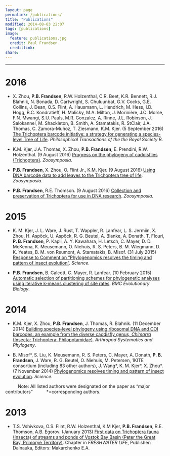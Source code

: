 ```yaml
---
layout: page
permalink: /publications/
title: "Publications"
modified: 2014-08-03 22:07
tags: [publications]
image:
  feature: publications.jpg
  credit: Paul Frandsen
  creditlink: 
share: 
---
```


-----

# 2016

* X. Zhou, **P.B. Frandsen**, R.W. Holzenthal, C.R. Beet, K.R. Bennett, R.J. Blahnik, N. Bonada, D. Cartwright, S. Chuluunbat, G.V. Cocks, G.E. Collins, J. Dean, O.S. Flint, A. Hausmann, L. Hendrich, M. Hess, I.D. Hogg, B.C. Kondratieff, H. Malicky, M.A. Milton, J. Morinière, J.C. Morse, F.N. Mwangi, S.U. Pauls, M.R. Gonzalez, A. Rinne, J.L. Robinson, J. Salokannel, M. Shackleton, B. Smith, A. Stamatakis, R. StClair, J.A. Thomas, C. Zamora-Muñoz, T. Ziesmann, K.M. Kjer. (5 September 2016) [The Trichoptera barcode initiative: a strategy for generating a species-level Tree of Life](http://rstb.royalsocietypublishing.org/content/371/1702/20160025.abstract). *Philosophical Transactions of the the Royal Society B*.

* K.M. Kjer, J.A. Thomas, X. Zhou, **P.B. Frandsen**, E. Prendini, R.W. Holzenthal. (9 August 2016) [Progress on the phylogeny of caddisflies (Trichoptera)](http://www.mapress.com/j/zs/article/view/zoosymposia.10.1.23). *Zoosymposia*.

* **P.B. Frandsen**, X. Zhou, O. Flint Jr., K.M. Kjer. (9 August 2016) [Using DNA barcode data to add leaves to the Trichoptera tree of life](http://www.mapress.com/j/zs/article/view/zoosymposia.10.1.16). *Zoosymposia*.

* **P.B. Frandsen**, R.E. Thomson. (9 August 2016) [Collection and preservation of Trichoptera for use in DNA research](http://www.mapress.com/j/zs/article/view/zoosymposia.10.1.17). *Zoosymposia*.

# 2015

* K. M. Kjer, J. L. Ware, J. Rust, T. Wappler, R. Lanfear, L. S. Jermiin, X. Zhou, H. Aspöck, U. Aspöck, R. G. Beutel, A. Blanke, A. Donath, T. Flouri, **P. B. Frandsen**, P. Kapli, A. Y. Kawahara, H. Letsch, C. Mayer, D. D. McKenna, K. Meusemann, O. Niehuis, R. S. Peters, B. M. Wiegmann, D. K. Yeates, B. M. von Reumont, A. Stamatakis, B. Misof. (31 July 2015) [Response to Comment on “Phylogenomics resolves the timing and pattern of insect evolution”](http://www.sciencemag.org/content/349/6247/487.3.full). *Science*.

* **P.B. Frandsen**, B. Calcott, C. Mayer, R. Lanfear. (10 February 2015) [Automatic selection of partitioning schemes for phylogenetic analyses using iterative k-means clustering of site rates](http://www.biomedcentral.com/1471-2148/15/13). *BMC Evolutionary Biology*.


# 2014

* K.M. Kjer, X. Zhou, **P.B. Frandsen**, J. Thomas, R. Blahnik. (11 December 2014) [Building species-level phylogeny using ribosomal DNA and COI barcodes: an example from the diverse caddisfly genus, *Chimarra* (Insecta: Trichoptera: Philopotamidae)](http://www.senckenberg.de/files/content/forschung/publikationen/arthropodsystematics/asp_72_3/07_asp_72_3_kjer_et_al_345-354.pdf). *Arthropod Systematics and Phylogeny*.

* B. Misof\*, S. Liu, K. Meusemann, R. S. Peters, C. Mayer, A. Donath, **P. B. Frandsen**, J. Ware, R. G. Beutel, O. Niehuis, M. Petersen, 1KITE consortium (including 83 other authors), J. Wang\*, K. M. Kjer\*, X. Zhou\*. (7 November 2014) <a href="http://www.sciencemag.org/content/346/6210/763.short">Phylogenomics resolves timing and pattern of insect evolution</a>. *Science*.

&nbsp;&nbsp;&nbsp;&nbsp;&nbsp;&nbsp;&nbsp;&nbsp;&nbsp;&nbsp;Note: All listed authors were designated on the paper as “major contributors”
&nbsp;&nbsp;&nbsp;&nbsp;&nbsp;&nbsp;&nbsp;&nbsp;&nbsp;&nbsp;\*=corresponding authors.

# 2013

* T.S. Vshivkova, O.S. Flint, R.W. Holzenthal, K.M Kjer, **P.B. Frandsen**, R.E. Thomson, A.B. Egorov. (January 2013) [First data on Trichoptera fauna (Insecta) of streams and ponds of Vostok
Bay Basin (Peter the Great Bay, Primorye Territory)](http://www.biosoil.ru/files/00011878.pdf). Chapter in *FRESHWATER LIFE*, Publisher: Dalnauka, Editors: Makarchenko E.A.
